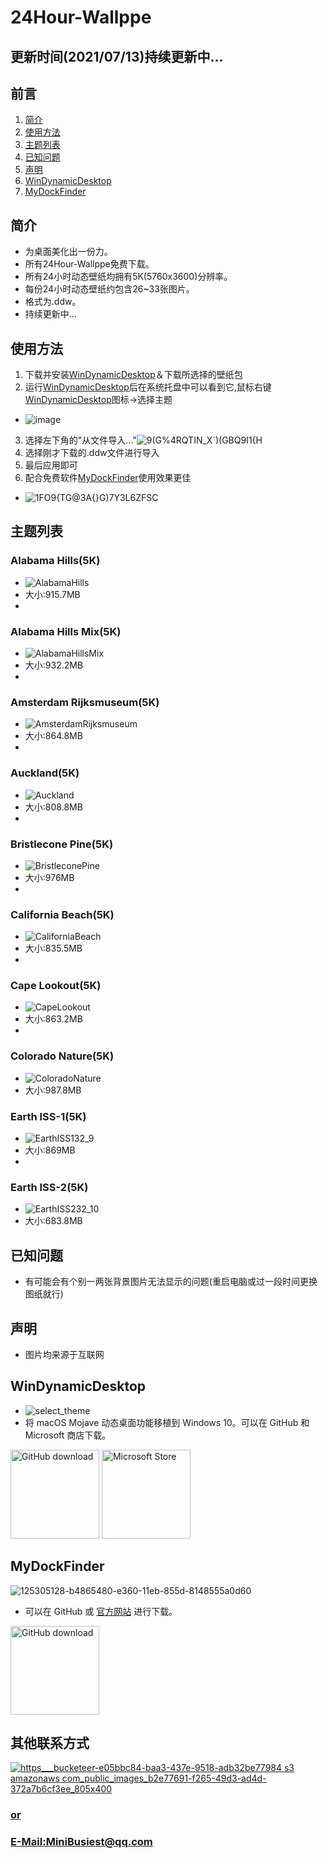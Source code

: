 # 24Hour-Wallppe

## 更新时间(2021/07/13)持续更新中...

## 前言
1. [简介](#简介)
1. [使用方法](#使用方法)
1. [主题列表](#主题列表)
1. [已知问题](#已知问题)
1. [声明](#声明)
1. [WinDynamicDesktop](#WinDynamicDesktop)
1. [MyDockFinder](#MyDockFinder)

## 简介
* 为桌面美化出一份力。
* 所有24Hour-Wallppe免费下载。
* 所有24小时动态壁纸均拥有5K(5760x3600)分辨率。
* 每份24小时动态壁纸约包含26~33张图片。
* 格式为.ddw。
* 持续更新中...

## 使用方法
1. 下载并安装[WinDynamicDesktop](#WinDynamicDesktop)＆下载所选择的壁纸包
2. 运行[WinDynamicDesktop](#WinDynamicDesktop)后在系统托盘中可以看到它,鼠标右键[WinDynamicDesktop](#WinDynamicDesktop)图标->选择主题
*  ![image](https://user-images.githubusercontent.com/74455258/125320553-6b3d0180-e36e-11eb-85f9-1365c9634f71.png)
3. 选择左下角的"从文件导入..."![9(G%4RQTIN_X`)(GBQ9I1{H](https://user-images.githubusercontent.com/74455258/125321210-0930cc00-e36f-11eb-97c1-7129ac600ef0.png)
4. 选择刚才下载的.ddw文件进行导入
5. 最后应用即可  
6. 配合免费软件[MyDockFinder](#MyDockFinder)使用效果更佳
*  ![1FO9{TG@3A{}G)7Y3L6ZFSC](https://user-images.githubusercontent.com/74455258/125322647-94f72800-e370-11eb-9674-242afef43ee9.png)

## 主题列表

### Alabama Hills(5K)
* ![AlabamaHills](https://user-images.githubusercontent.com/74455258/125309073-09779a00-e364-11eb-9805-1ef26218f69c.jpg)
* 大小:915.7MB
* 
### Alabama Hills Mix(5K)
* ![AlabamaHillsMix](https://user-images.githubusercontent.com/74455258/125309582-768b2f80-e364-11eb-8013-557111f69649.jpg)
* 大小:932.2MB
* 
### Amsterdam Rijksmuseum(5K)
* ![AmsterdamRijksmuseum](https://user-images.githubusercontent.com/74455258/125310172-f0231d80-e364-11eb-92f1-12581da57a50.jpg)
* 大小:864.8MB
* 
### Auckland(5K)
* ![Auckland](https://user-images.githubusercontent.com/74455258/125310499-37111300-e365-11eb-9211-283cc53fb66c.jpg)
* 大小:808.8MB
* 
### Bristlecone Pine(5K)
* ![BristleconePine](https://user-images.githubusercontent.com/74455258/125310772-763f6400-e365-11eb-8e2e-0702500f6d3d.jpg)
* 大小:976MB
* 
### California Beach(5K)
* ![CaliforniaBeach](https://user-images.githubusercontent.com/74455258/125311092-bbfc2c80-e365-11eb-9269-8f2f056fdafc.jpg)
* 大小:835.5MB
*
### Cape Lookout(5K)
* ![CapeLookout](https://user-images.githubusercontent.com/74455258/125311562-15645b80-e366-11eb-95d4-39a0ba490a49.jpg)
* 大小:863.2MB
*
### Colorado Nature(5K)
* ![ColoradoNature](https://user-images.githubusercontent.com/74455258/125312336-c3700580-e366-11eb-9bb1-cbd3c020564c.jpg)
* 大小:987.8MB

### Earth ISS-1(5K)
* ![EarthISS132_9](https://user-images.githubusercontent.com/74455258/125312782-2eb9d780-e367-11eb-8c93-e36533fdc02d.jpg)
* 大小:869MB
*
### Earth ISS-2(5K)
* ![EarthISS232_10](https://user-images.githubusercontent.com/74455258/125313026-6aed3800-e367-11eb-89ea-dd95566ee371.jpg)
* 大小:683.8MB
  
## 已知问题

* 有可能会有个别一两张背景图片无法显示的问题(重启电脑或过一段时间更换图纸就行)

## 声明

* 图片均来源于互联网


## WinDynamicDesktop
* ![select_theme](https://user-images.githubusercontent.com/74455258/125305747-31193300-e361-11eb-8e8a-cb071cd222b4.png)
* 将 macOS Mojave 动态桌面功能移植到 Windows 10。可以在 GitHub 和 Microsoft 商店下载。

<a href="https://github.com/t1m0thyj/WinDynamicDesktop/releases/latest"><img src="https://github.com/t1m0thyj/WinDynamicDesktop/blob/master/images/download_github.png?raw=true" alt="GitHub download" width="142"></a>
<a href="//www.microsoft.com/store/apps/9nm8n7dq3z5f?cid=storebadge&ocid=badge"><img src="https://developer.microsoft.com/store/badges/images/English_get-it-from-MS.png" alt="Microsoft Store" width="142"/></a>


## MyDockFinder
![125305128-b4865480-e360-11eb-855d-8148555a0d60](https://user-images.githubusercontent.com/74455258/125328163-93306300-e376-11eb-854e-f8a4119791d9.png)
* 可以在 GitHub 或 [官方网站](https://www.mydockfinder.com/) 进行下载。

<a href="https://github.com/mydockfinder/mydockfinder/releases"><img src="https://github.com/t1m0thyj/WinDynamicDesktop/blob/master/images/download_github.png?raw=true" alt="GitHub download" width="142"></a>

## 其他联系方式

<a href="https://space.bilibili.com/44170352">![https___bucketeer-e05bbc84-baa3-437e-9518-adb32be77984 s3 amazonaws com_public_images_b2e77691-f265-49d3-ad4d-372a7b6cf3ee_805x400](https://user-images.githubusercontent.com/74455258/125327373-a0991d80-e375-11eb-9108-e24972579da0.png)
### or
### E-Mail:MiniBusiest@qq.com

